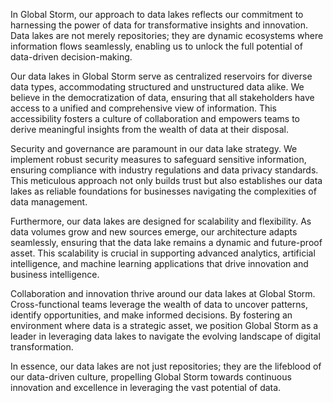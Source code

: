 In Global Storm, our approach to data lakes reflects our commitment to harnessing the power of data for transformative insights and innovation. Data lakes are not merely repositories; they are dynamic ecosystems where information flows seamlessly, enabling us to unlock the full potential of data-driven decision-making.

Our data lakes in Global Storm serve as centralized reservoirs for diverse data types, accommodating structured and unstructured data alike. We believe in the democratization of data, ensuring that all stakeholders have access to a unified and comprehensive view of information. This accessibility fosters a culture of collaboration and empowers teams to derive meaningful insights from the wealth of data at their disposal.

Security and governance are paramount in our data lake strategy. We implement robust security measures to safeguard sensitive information, ensuring compliance with industry regulations and data privacy standards. This meticulous approach not only builds trust but also establishes our data lakes as reliable foundations for businesses navigating the complexities of data management.

Furthermore, our data lakes are designed for scalability and flexibility. As data volumes grow and new sources emerge, our architecture adapts seamlessly, ensuring that the data lake remains a dynamic and future-proof asset. This scalability is crucial in supporting advanced analytics, artificial intelligence, and machine learning applications that drive innovation and business intelligence.

Collaboration and innovation thrive around our data lakes at Global Storm. Cross-functional teams leverage the wealth of data to uncover patterns, identify opportunities, and make informed decisions. By fostering an environment where data is a strategic asset, we position Global Storm as a leader in leveraging data lakes to navigate the evolving landscape of digital transformation.

In essence, our data lakes are not just repositories; they are the lifeblood of our data-driven culture, propelling Global Storm towards continuous innovation and excellence in leveraging the vast potential of data.